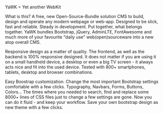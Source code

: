 YaWK = Yet another WebKit


What is this? A free, new Open-Source-Bundle solution CMS to build, design and operate any modern webpage or web-app. Designed to be slick, fast and reliable. Steady in development. Put together, what belongs together. YaWK bundles Bootstrap, jQuery, AdminLTE, FontAwesome and much more of your favourite "daily use" web(open)sourceware into a new atop overall CMS.

Responsive design as a matter of quality. The frontend, as well as the backend is 100% responsive designed. It does not matter if you are using it on a small handheld device, a desktop or even a big TV screen - it always acts nice and fit into the used device. Tested with 800+ smartphones, tablets, desktop and browser combinations.

Easy Boostrap customization. Change the most important Bootstrap settings comfortable with a few clicks. Typography, Navbars, Forms, Buttons, Colors... The times where you needed to search, find and replace some 8000+ lines of CSS files just to change a few settings are gone. Now you can do it fluid - and keep your workflow. Save your own bootstrap design as new theme with a few clicks.

